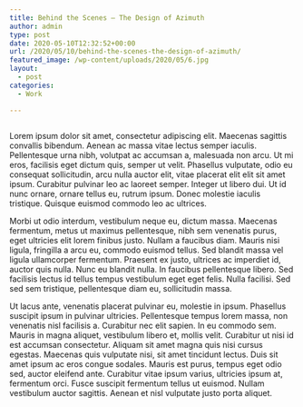 ```yaml
---
title: Behind the Scenes – The Design of Azimuth
author: admin
type: post
date: 2020-05-10T12:32:52+00:00
url: /2020/05/10/behind-the-scenes-the-design-of-azimuth/
featured_image: /wp-content/uploads/2020/05/6.jpg
layout:
  - post
categories:
  - Work

---
```

<figure class="wp-block-image size-large"><img src="http://localhost:8888/wordpress/wp-content/uploads/2020/05/6-1024x742.jpg" alt="" class="wp-image-52" srcset="http://localhost:8888/wordpress/wp-content/uploads/2020/05/6-1024x742.jpg 1024w, http://localhost:8888/wordpress/wp-content/uploads/2020/05/6-300x217.jpg 300w, http://localhost:8888/wordpress/wp-content/uploads/2020/05/6-768x556.jpg 768w, http://localhost:8888/wordpress/wp-content/uploads/2020/05/6.jpg 1280w" sizes="(max-width: 1024px) 100vw, 1024px" /></figure> 

Lorem ipsum dolor sit amet, consectetur adipiscing elit. Maecenas sagittis convallis bibendum. Aenean ac massa vitae lectus semper iaculis. Pellentesque urna nibh, volutpat ac accumsan a, malesuada non arcu. Ut mi eros, facilisis eget dictum quis, semper ut velit. Phasellus vulputate, odio eu consequat sollicitudin, arcu nulla auctor elit, vitae placerat elit elit sit amet ipsum. Curabitur pulvinar leo ac laoreet semper. Integer ut libero dui. Ut id nunc ornare, ornare tellus eu, rutrum ipsum. Donec molestie iaculis tristique. Quisque euismod commodo leo ac ultrices.

Morbi ut odio interdum, vestibulum neque eu, dictum massa. Maecenas fermentum, metus ut maximus pellentesque, nibh sem venenatis purus, eget ultricies elit lorem finibus justo. Nullam a faucibus diam. Mauris nisi ligula, fringilla a arcu eu, commodo euismod tellus. Sed blandit massa vel ligula ullamcorper fermentum. Praesent ex justo, ultrices ac imperdiet id, auctor quis nulla. Nunc eu blandit nulla. In faucibus pellentesque libero. Sed facilisis lectus id tellus tempus vestibulum eget eget felis. Nulla facilisi. Sed sed sem tristique, pellentesque diam eu, sollicitudin massa.

Ut lacus ante, venenatis placerat pulvinar eu, molestie in ipsum. Phasellus suscipit ipsum in pulvinar ultricies. Pellentesque tempus lorem massa, non venenatis nisl facilisis a. Curabitur nec elit sapien. In eu commodo sem. Mauris in magna aliquet, vestibulum libero et, mollis velit. Curabitur ut nisi id est accumsan consectetur. Aliquam sit amet magna quis nisi cursus egestas. Maecenas quis vulputate nisi, sit amet tincidunt lectus. Duis sit amet ipsum ac eros congue sodales. Mauris est purus, tempus eget odio sed, auctor eleifend ante. Curabitur vitae ipsum varius, ultricies ipsum at, fermentum orci. Fusce suscipit fermentum tellus ut euismod. Nullam vestibulum auctor sagittis. Aenean et nisl vulputate justo porta aliquet.